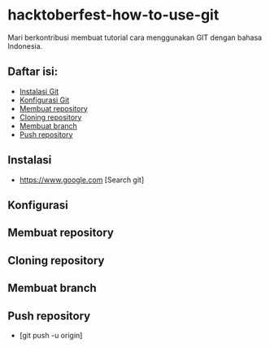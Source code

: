 # hacktoberfest-how-to-use-git
Mari berkontribusi membuat tutorial cara menggunakan GIT dengan bahasa Indonesia.

## Daftar isi:

- [Instalasi Git](#instalasi)
- [Konfigurasi Git](#konfigurasi)
- [Membuat repository](#membuat-repository)
- [Cloning repository](#cloning-repository)
- [Membuat branch](#membuat-branch)
- [Push repository](#push-repository)

## Instalasi
- https://www.google.com [Search git]

## Konfigurasi

## Membuat repository

## Cloning repository

## Membuat branch

## Push repository
- [git push -u origin]